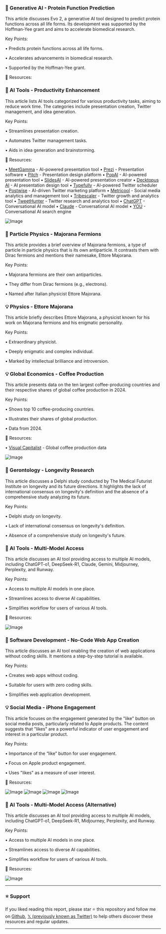 ### 🤖 Generative AI - Protein Function Prediction

This article discusses Evo 2, a generative AI tool designed to predict protein functions across all life forms.  Its development was supported by the Hoffman-Yee grant and aims to accelerate biomedical research.

Key Points:

• Predicts protein functions across all life forms.

• Accelerates advancements in biomedical research.

• Supported by the Hoffman-Yee grant.


🔗 Resources:


### 🚀 AI Tools - Productivity Enhancement

This article lists AI tools categorized for various productivity tasks, aiming to reduce work time.  The categories include presentation creation, Twitter management, and idea generation.

Key Points:

• Streamlines presentation creation.

• Automates Twitter management tasks.

• Aids in idea generation and brainstorming.


🔗 Resources:

• [MeetGamma](http://gamma.app) - AI-powered presentation tool
• [Prezi](https://prezi.com/) - Presentation software
• [Pitch](https://pitch.com/) - Presentation design platform
• [PopAI](https://popai.me/) - AI-powered presentation tool
• [SlidesAI](https://slidesai.com/) - AI-powered presentation creator
• [Decktopus AI](https://www.decktopus.ai/) - AI presentation design tool
• [Typefully](https://typefully.com/) - AI-powered Twitter scheduler
• [Postwise](https://postwise.io/) - AI-driven Twitter marketing platform
• [Metricool](https://metricool.com/) - Social media analytics and management tool
• [Tribescaler](https://www.tribescaler.com/) - Twitter growth and analytics tool
• [TweetHunter](https://tweethunter.com/) - Twitter research and analytics tool
• [ChatGPT](https://openai.com/blog/chatgpt) - Conversational AI model
• [Claude](https://www.anthropic.com/index) - Conversational AI model
• [YOU](https://www.you.com/) - Conversational AI search engine

![Image](https://pbs.twimg.com/media/GkN8dmfbUAEHcS5?format=png&name=small)


### 🤖 Particle Physics - Majorana Fermions

This article provides a brief overview of Majorana fermions, a type of particle in particle physics that is its own antiparticle.  It contrasts them with Dirac fermions and mentions their namesake, Ettore Majorana.

Key Points:

• Majorana fermions are their own antiparticles.

• They differ from Dirac fermions (e.g., electrons).

• Named after Italian physicist Ettore Majorana.


### 💡 Physics - Ettore Majorana

This article briefly describes Ettore Majorana, a physicist known for his work on Majorana fermions and his enigmatic personality.

Key Points:

• Extraordinary physicist.

• Deeply enigmatic and complex individual.

• Marked by intellectual brilliance and introversion.


### 💡 Global Economics - Coffee Production

This article presents data on the ten largest coffee-producing countries and their respective shares of global coffee production in 2024.

Key Points:

• Shows top 10 coffee-producing countries.

• Illustrates their shares of global production.

• Data from 2024.


🔗 Resources:

• [Visual Capitalist](https://visualcapitalist.com/visualizing-global-coffee-production-in-2024/) - Global coffee production data

![Image](https://pbs.twimg.com/media/GkNpnXWWsAAJZUJ?format=jpg&name=small)


### 🤖 Gerontology - Longevity Research

This article discusses a Delphi study conducted by The Medical Futurist Institute on longevity and its future directions.  It highlights the lack of international consensus on longevity's definition and the absence of a comprehensive study analyzing its future.

Key Points:

• Delphi study on longevity.

• Lack of international consensus on longevity's definition.

• Absence of a comprehensive study on longevity's future.


### 🚀 AI Tools - Multi-Model Access

This article discusses an AI tool providing access to multiple AI models, including ChatGPT-o1, DeepSeek-R1, Claude, Gemini, Midjourney, Perplexity, and Runway.

Key Points:

• Access to multiple AI models in one place.

• Streamlines access to diverse AI capabilities.

• Simplifies workflow for users of various AI tools.


🔗 Resources:

![Image](https://pbs.twimg.com/media/GkOOFPIWUAAdH4k?format=jpg&name=small)


### 🚀 Software Development - No-Code Web App Creation

This article discusses an AI tool enabling the creation of web applications without coding skills.  It mentions a step-by-step tutorial is available.

Key Points:

• Creates web apps without coding.

• Suitable for users with zero coding skills.

• Simplifies web application development.


### 💡 Social Media - iPhone Engagement

This article focuses on the engagement generated by the "like" button on social media posts, particularly related to Apple products.  The content suggests that "likes" are a powerful indicator of user engagement and interest in a particular product.

Key Points:

• Importance of the “like” button for user engagement.

• Focus on Apple product engagement.

• Uses "likes" as a measure of user interest.

🔗 Resources:

![Image](https://pbs.twimg.com/media/GkOlIyOasAAhNZ5?format=jpg&name=360x360)
![Image](https://pbs.twimg.com/media/GkOlI4vWoAAqeJA?format=jpg&name=360x360)
![Image](https://pbs.twimg.com/media/GkOlI3YbMAEufGp?format=jpg&name=360x360)
![Image](https://pbs.twimg.com/ext_tw_video_thumb/1892537840099360768/pu/img/ExTsXzLPZvrZP6UV.jpg)


### 🚀 AI Tools - Multi-Model Access (Alternative)

This article discusses an AI tool providing access to multiple AI models, including ChatGPT-o1, DeepSeek-R1, Midjourney, Perplexity, and Runway.

Key Points:

• Access to multiple AI models in one place.

• Streamlines access to diverse AI capabilities.

• Simplifies workflow for users of various AI tools.


🔗 Resources:

![Image](https://pbs.twimg.com/media/GkOiEyaXUAAe_kw?format=png&name=small)


---

### ⭐️ Support

If you liked reading this report, please star ⭐️ this repository and follow me on [Github](https://github.com/Drix10), [𝕏 (previously known as Twitter)](https://x.com/DRIX_10_) to help others discover these resources and regular updates.

---